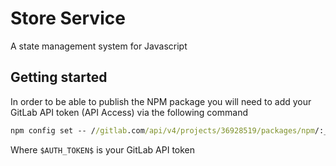 # Store Service

A state management system for Javascript

## Getting started

In order to be able to publish the NPM package you will need to add your GitLab API token (API Access) via the following command

```cmd
npm config set -- //gitlab.com/api/v4/projects/36928519/packages/npm/:_authToken $AUTH_TOKEN$
```

Where `$AUTH_TOKEN$` is your GitLab API token
